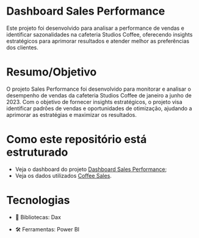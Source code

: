 # Dashboard Sales Performance

Este projeto foi desenvolvido para analisar a performance de vendas e identificar sazonalidades na cafeteria Studios Coffee, oferecendo insights estratégicos para aprimorar resultados e atender melhor as preferências dos clientes.

# Resumo/Objetivo

O projeto Sales Performance foi desenvolvido para monitorar e analisar o desempenho de vendas da cafeteria Studios Coffee de janeiro a junho de 2023. Com o objetivo de fornecer insights estratégicos, o projeto visa identificar padrões de vendas e oportunidades de otimização, ajudando a aprimorar as estratégias e maximizar os resultados.

# Como este repositório está estruturado

- Veja o dashboard do projeto [Dashboard Sales Performance](https://app.powerbi.com/view?r=eyJrIjoiNzYxMGY5MmItNTA4Zi00MDU5LTk2MzgtMjYxNGNjM2Y4OWQ2IiwidCI6IjIyMzY0MzM3LTNmNmItNGM5Zi04ZWQ4LTNhNWE1YjFiOWE0YiJ9);
- Veja os dados utilizados [Coffee Sales](https://github.com/mayajsv/Dashboard_Sales_Performance/blob/main/Coffee%20Sales.xlsx).

# Tecnologias

- 📄 Bibliotecas: Dax
 
- 🛠️ Ferramentas: Power BI

